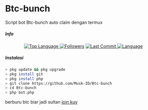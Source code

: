 # Btc-bunch
Script bot Btc-bunch auto claim dengan termux
##### Info
<p align="center">
 <a href="https://github.com/Musk-ID">
    <img alt="Top Language" src="https://img.shields.io/github/languages/top/Musk-ID/Btc-bunch.svg"/>
  </a>
<a href="https://github.com/Musk-ID/followers">
  <img title="Followers" src="https://img.shields.io/github/followers/Musk-ID?label=Followers&color=blue&style=flat-square"></a>
<a href="https://github.com/Musk-ID/Anime-Tracker/stargazers/">
<a href="https://github.com/Musk-ID">
  <img alt="Last Commit" src="https://img.shields.io/github/last-commit/Musk-ID/Btc-bunch.svg"/>
</a>
<a href="https://github.com/Musk-ID">
  <img alt="Language" src="https://img.shields.io/github/languages/count/Musk-ID/Btc-bunch.svg"/>
</a>
</div>
</p>

##### Instalasi
```bash
> pkg update && pkg upgrade
> pkg install git
> pkg install php
> git clone https://github.com/Musk-ID/Btc-bunch
> cd Btc-bunch
> php bot.php
```
berburu btc biar jadi sultan [join kuy](https://btcbunch.com/?r=5438)
